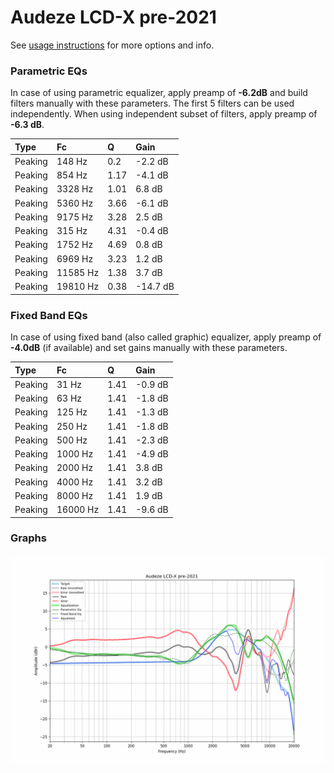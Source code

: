 # Audeze LCD-X pre-2021
See [usage instructions](https://github.com/jaakkopasanen/AutoEq#usage) for more options and info.

### Parametric EQs
In case of using parametric equalizer, apply preamp of **-6.2dB** and build filters manually
with these parameters. The first 5 filters can be used independently.
When using independent subset of filters, apply preamp of **-6.3 dB**.

| Type    | Fc       |    Q | Gain     |
|:--------|:---------|:-----|:---------|
| Peaking | 148 Hz   | 0.2  | -2.2 dB  |
| Peaking | 854 Hz   | 1.17 | -4.1 dB  |
| Peaking | 3328 Hz  | 1.01 | 6.8 dB   |
| Peaking | 5360 Hz  | 3.66 | -6.1 dB  |
| Peaking | 9175 Hz  | 3.28 | 2.5 dB   |
| Peaking | 315 Hz   | 4.31 | -0.4 dB  |
| Peaking | 1752 Hz  | 4.69 | 0.8 dB   |
| Peaking | 6969 Hz  | 3.23 | 1.2 dB   |
| Peaking | 11585 Hz | 1.38 | 3.7 dB   |
| Peaking | 19810 Hz | 0.38 | -14.7 dB |

### Fixed Band EQs
In case of using fixed band (also called graphic) equalizer, apply preamp of **-4.0dB**
(if available) and set gains manually with these parameters.

| Type    | Fc       |    Q | Gain    |
|:--------|:---------|:-----|:--------|
| Peaking | 31 Hz    | 1.41 | -0.9 dB |
| Peaking | 63 Hz    | 1.41 | -1.8 dB |
| Peaking | 125 Hz   | 1.41 | -1.3 dB |
| Peaking | 250 Hz   | 1.41 | -1.8 dB |
| Peaking | 500 Hz   | 1.41 | -2.3 dB |
| Peaking | 1000 Hz  | 1.41 | -4.9 dB |
| Peaking | 2000 Hz  | 1.41 | 3.8 dB  |
| Peaking | 4000 Hz  | 1.41 | 3.2 dB  |
| Peaking | 8000 Hz  | 1.41 | 1.9 dB  |
| Peaking | 16000 Hz | 1.41 | -9.6 dB |

### Graphs
![](./Audeze%20LCD-X%20pre-2021.png)